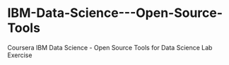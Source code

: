 # IBM-Data-Science---Open-Source-Tools
Coursera IBM Data Science - Open Source Tools for Data Science Lab Exercise
